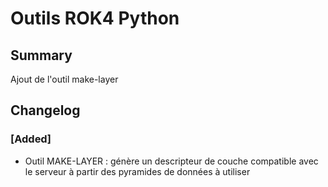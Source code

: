 # Outils ROK4 Python

## Summary

Ajout de l'outil make-layer

## Changelog

### [Added]

* Outil MAKE-LAYER : génère un descripteur de couche compatible avec le serveur à partir des pyramides de données à utiliser


<!-- 
### [Added]

### [Changed]

### [Deprecated]

### [Removed]

### [Fixed]

### [Security] 
-->